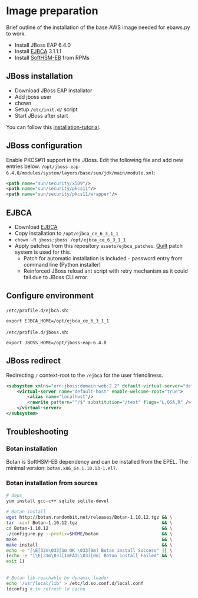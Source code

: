 # Image preparation

Brief outline of the installation of the base AWS image needed for ebaws.py to work.

* Install JBoss EAP 6.4.0
* Install [EJBCA] 3.1.1.1
* Install [SoftHSM-EB] from RPMs

## JBoss installation

* Download JBoss EAP installator
* Add jboss user
* chown
* Setup `/etc/init.d/` script
* Start JBoss after start

You can follow this [installation-tutorial].

## JBoss configuration

Enable PKCS#11 support in the JBoss. Edit the following file and add new entries below.
`/opt/jboss-eap-6.4.0/modules/system/layers/base/sun/jdk/main/module.xml`:

```xml
<path name="sun/security/x509"/>
<path name="sun/security/pkcs11"/>
<path name="sun/security/pkcs11/wrapper"/>
```

## EJBCA 

* Download [EJBCA]
* Copy installation to `/opt/ejbca_ce_6_3_1_1`
* `chown -R jboss:jboss /opt/ejbca_ce_6_3_1_1`
* Apply patches from this repository `assets/ejbca_patches`. [Quilt] patch system is used for this.
  * Patch for automatic installation is included - password entry from command line (Python installer)
  * Reinforced JBoss reload ant script with retry mechanism as it could fail due to JBoss CLI error.

## Configure environment

`/etc/profile.d/ejbca.sh`:

```
export EJBCA_HOME=/opt/ejbca_ce_6_3_1_1
```

`/etc/profile.d/jboss.sh`:

```
export JBOSS_HOME=/opt/jboss-eap-6.4.0
```

## JBoss redirect

Redirecting `/` context-root to the `/ejbca` for the user friendliness.

```xml
<subsystem xmlns="urn:jboss:domain:web:2.2" default-virtual-server="default-host" native="false">
    <virtual-server name="default-host" enable-welcome-root="true">
        <alias name="localhost"/>
        <rewrite pattern="^/$" substitution="/test" flags="L,QSA,R" />
    </virtual-server>
</subsystem>
```



## Troubleshooting

### Botan installation
Botan is SoftHSM-EB dependency and can be installed from the EPEL.
The minimal version: `botan.x86_64.1.10.13-1.el7`.

### Botan installation from sources

```bash
# deps
yum install gcc-c++ sqlite sqlite-devel
 
# Botan install
wget http://botan.randombit.net/releases/Botan-1.10.12.tgz && \
tar -xzvf Botan-1.10.12.tgz                                && \
cd Botan-1.10.12                                           && \
./configure.py --prefix=$HOME/botan                        && \
make                                                       && \
make install                                               && \
echo -e "[\E[32m\033[1m OK \033[0m] Botan install Success" || \
(echo -e "[\E[31m\033[1mFAIL\033[0m] Botan install Failed" && \
exit 1)
 
 
# Botan lib reachable by dynamic loader
echo '/usr/local/lib' > /etc/ld.so.conf.d/local.conf
ldconfig # to refresh ld cache
``` 


[installation-tutorial]: https://www.rosehosting.com/blog/installing-and-setting-up-java-jboss-7-final-on-a-centos-6-linux-vps/
[SoftHSM-EB]: https://github.com/EnigmaBridge/SoftHSMv1/releases
[EJBCA]: https://www.ejbca.org/download.html
[Quilt]: https://en.wikipedia.org/wiki/Quilt_(software)


